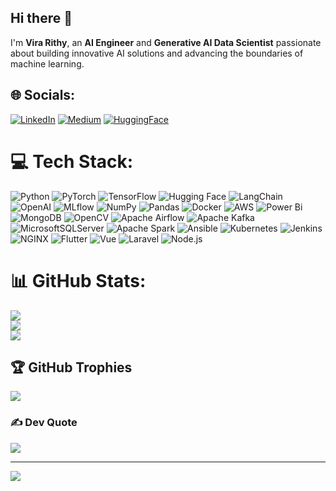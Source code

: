 ## Hi there 👋

I'm **Vira Rithy**, an **AI Engineer** and **Generative AI Data Scientist** passionate about building innovative AI solutions and advancing the boundaries of machine learning.

## 🌐 Socials:
[![LinkedIn](https://img.shields.io/badge/LinkedIn-%230077B5.svg?logo=linkedin&logoColor=white)](https://www.linkedin.com/in/rithyvira/) [![Medium](https://img.shields.io/badge/Medium-12100E?logo=medium&logoColor=white)](https://medium.com/@famtomoe250) [![HuggingFace](https://img.shields.io/badge/HuggingFace-%23FF6F00.svg?logo=huggingface&logoColor=white)](https://huggingface.co/Vira21)

# 💻 Tech Stack:
![Python](https://img.shields.io/badge/python-3670A0?style=for-the-badge&logo=python&logoColor=ffdd54) ![PyTorch](https://img.shields.io/badge/PyTorch-%23EE4C2C.svg?style=for-the-badge&logo=PyTorch&logoColor=white) ![TensorFlow](https://img.shields.io/badge/TensorFlow-%23FF6F00.svg?style=for-the-badge&logo=TensorFlow&logoColor=white) ![Hugging Face](https://img.shields.io/badge/Hugging%20Face-%23FF6F00.svg?style=for-the-badge&logo=huggingface&logoColor=white) ![LangChain](https://img.shields.io/badge/LangChain-%23121011.svg?style=for-the-badge&logo=langchain&logoColor=white) ![OpenAI](https://img.shields.io/badge/OpenAI-%234ea94b.svg?style=for-the-badge&logo=openai&logoColor=white) ![MLflow](https://img.shields.io/badge/MLflow-%23d9ead3.svg?style=for-the-badge&logo=numpy&logoColor=blue) ![NumPy](https://img.shields.io/badge/numpy-%23013243.svg?style=for-the-badge&logo=numpy&logoColor=white) ![Pandas](https://img.shields.io/badge/pandas-%23150458.svg?style=for-the-badge&logo=pandas&logoColor=white) ![Docker](https://img.shields.io/badge/docker-%230db7ed.svg?style=for-the-badge&logo=docker&logoColor=white) ![AWS](https://img.shields.io/badge/AWS-%23FF9900.svg?style=for-the-badge&logo=amazon-aws&logoColor=white) ![Power Bi](https://img.shields.io/badge/power_bi-F2C811?style=for-the-badge&logo=powerbi&logoColor=black) ![MongoDB](https://img.shields.io/badge/MongoDB-%234ea94b.svg?style=for-the-badge&logo=mongodb&logoColor=white) ![OpenCV](https://img.shields.io/badge/opencv-%23white.svg?style=for-the-badge&logo=opencv&logoColor=white) ![Apache Airflow](https://img.shields.io/badge/Apache%20Airflow-017CEE?style=for-the-badge&logo=Apache%20Airflow&logoColor=white) ![Apache Kafka](https://img.shields.io/badge/Apache%20Kafka-000?style=for-the-badge&logo=apachekafka) ![MicrosoftSQLServer](https://img.shields.io/badge/Microsoft%20SQL%20Server-CC2927?style=for-the-badge&logo=microsoft%20sql%20server&logoColor=white) ![Apache Spark](https://img.shields.io/badge/Apache%20Spark-FDEE21?style=for-the-badge&logo=apachespark&logoColor=black) ![Ansible](https://img.shields.io/badge/Ansible-%23EE0000.svg?style=for-the-badge&logo=ansible&logoColor=white) ![Kubernetes](https://img.shields.io/badge/Kubernetes-%23326ce5.svg?style=for-the-badge&logo=kubernetes&logoColor=white) ![Jenkins](https://img.shields.io/badge/Jenkins-%23D24939.svg?style=for-the-badge&logo=jenkins&logoColor=white) ![NGINX](https://img.shields.io/badge/NGINX-%23009639.svg?style=for-the-badge&logo=nginx&logoColor=white) ![Flutter](https://img.shields.io/badge/Flutter-%2302569B.svg?style=for-the-badge&logo=flutter&logoColor=white) ![Vue](https://img.shields.io/badge/Vue.js-%234FC08D.svg?style=for-the-badge&logo=vue.js&logoColor=white) ![Laravel](https://img.shields.io/badge/Laravel-%23FF2D20.svg?style=for-the-badge&logo=laravel&logoColor=white) ![Node.js](https://img.shields.io/badge/Node.js-%23339933.svg?style=for-the-badge&logo=nodedotjs&logoColor=white)

 

# 📊 GitHub Stats:
![](https://github-readme-stats.vercel.app/api?username=Famz21&theme=dark&hide_border=false&include_all_commits=false&count_private=false)<br/>
![](https://github-readme-streak-stats.herokuapp.com/?user=Famz21&theme=dark&hide_border=false)<br/>
![](https://github-readme-stats.vercel.app/api/top-langs/?username=Famz21&theme=dark&hide_border=false&include_all_commits=false&count_private=false&layout=compact)

## 🏆 GitHub Trophies
![](https://github-profile-trophy.vercel.app/?username=Famz21&theme=onedark&no-frame=true&no-bg=true&margin-w=4)

### ✍️ Dev Quote
![](https://quotes-github-readme.vercel.app/api?type=horizontal&theme=radical)

---
[![](https://visitcount.itsvg.in/api?id=Famz21&icon=0&color=1)](https://visitcount.itsvg.in)
